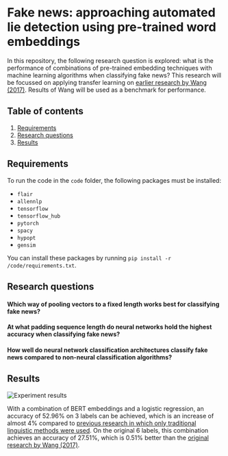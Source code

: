 # Fake news: approaching automated lie detection using pre-trained word embeddings

In this repository, the following research question is explored: what is the performance of combinations of pre-trained embedding techniques with machine learning algorithms when classifying fake news?
This research will be focussed on applying transfer learning on [earlier research by Wang (2017)](https://arxiv.org/abs/1705.00648). Results of Wang will be used as a benchmark for performance. 

## Table of contents

1. [Requirements](#requirements)
2. [Research questions](#rq)
3. [Results](#results)

<a name="requirements"/>

## Requirements

To run the code in the `code` folder, the following packages must be installed:

- `flair`
- `allennlp`
- `tensorflow`
- `tensorflow_hub`
- `pytorch`
- `spacy`
- `hypopt`
- `gensim`

You can install these packages by running `pip install -r /code/requirements.txt`. 

<a name="rq"/>

## Research questions

#### Which way of pooling vectors to a fixed length works best for classifying fake news?

#### At what padding sequence length do neural networks hold the highest accuracy when classifying fake news?

#### How well do neural network classification architectures classify fake news compared to non-neural classification algorithms?

<a name="results">

## Results

![Experiment results](https://imgur.com/9E87eEb.png)

With a combination of BERT embeddings and a logistic regression, an accuracy of 52.96% on 3 labels can be achieved, which is an increase of almost 4% compared to [previous research in which only traditional linguistic methods were used](https://esc.fnwi.uva.nl/thesis/centraal/files/f1840275767.pdf).
On the original 6 labels, this combination achieves an accuracy of 27.51%, which is 0.51% better than the [original research by Wang (2017)](https://arxiv.org/abs/1705.00648).